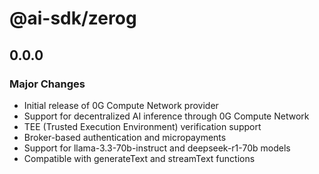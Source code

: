 # @ai-sdk/zerog

## 0.0.0

### Major Changes

- Initial release of 0G Compute Network provider
- Support for decentralized AI inference through 0G Compute Network
- TEE (Trusted Execution Environment) verification support
- Broker-based authentication and micropayments
- Support for llama-3.3-70b-instruct and deepseek-r1-70b models
- Compatible with generateText and streamText functions
